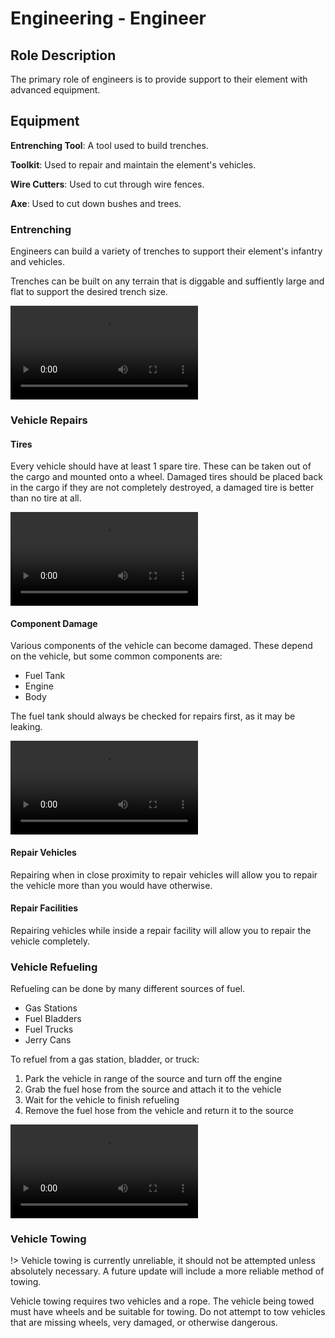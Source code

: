 # Engineering - Engineer

## Role Description

The primary role of engineers is to provide support to their element with advanced equipment.

## Equipment

**Entrenching Tool**: A tool used to build trenches.

**Toolkit**: Used to repair and maintain the element's vehicles.

**Wire Cutters**: Used to cut through wire fences.

**Axe**: Used to cut down bushes and trees.

### Entrenching

Engineers can build a variety of trenches to support their element's infantry and vehicles.

Trenches can be built on any terrain that is diggable and suffiently large and flat to support the desired trench size.

![trench](images/trench.webm)


### Vehicle Repairs

#### Tires

Every vehicle should have at least 1 spare tire. These can be taken out of the cargo and mounted onto a wheel. Damaged tires should be placed back in the cargo if they are not completely destroyed, a damaged tire is better than no tire at all.

![tire](images/tire.webm)

#### Component Damage

Various components of the vehicle can become damaged. These depend on the vehicle, but some common components are:

- Fuel Tank
- Engine
- Body

The fuel tank should always be checked for repairs first, as it may be leaking.

![repair](images/repair.webm)

#### Repair Vehicles

Repairing when in close proximity to repair vehicles will allow you to repair the vehicle more than you would have otherwise.

#### Repair Facilities

Repairing vehicles while inside a repair facility will allow you to repair the vehicle completely.

### Vehicle Refueling

Refueling can be done by many different sources of fuel.

- Gas Stations
- Fuel Bladders
- Fuel Trucks
- Jerry Cans

To refuel from a gas station, bladder, or truck:

1. Park the vehicle in range of the source and turn off the engine
2. Grab the fuel hose from the source and attach it to the vehicle
3. Wait for the vehicle to finish refueling
4. Remove the fuel hose from the vehicle and return it to the source

![refuel](images/refuel.webm)

### Vehicle Towing

!> Vehicle towing is currently unreliable, it should not be attempted unless absolutely necessary. A future update will include a more reliable method of towing.

Vehicle towing requires two vehicles and a rope. The vehicle being towed must have wheels and be suitable for towing. Do not attempt to tow vehicles that are missing wheels, very damaged, or otherwise dangerous.
